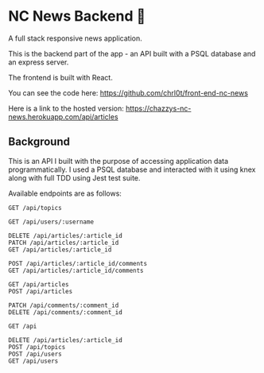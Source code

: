 # NC News Backend 📰

A full stack responsive news application.

This is the backend part of the app - an API built with a PSQL database and an express server.

The frontend is built with React.

You can see the code here: https://github.com/chrl0t/front-end-nc-news

Here is a link to the hosted version: https://chazzys-nc-news.herokuapp.com/api/articles

## Background

This is an API I built with the purpose of accessing application data programmatically. I used a PSQL database and interacted with it using knex along with full TDD using Jest test suite.

Available endpoints are as follows:

```http
GET /api/topics

GET /api/users/:username

DELETE /api/articles/:article_id
PATCH /api/articles/:article_id
GET /api/articles/:article_id

POST /api/articles/:article_id/comments
GET /api/articles/:article_id/comments

GET /api/articles
POST /api/articles

PATCH /api/comments/:comment_id
DELETE /api/comments/:comment_id

GET /api

DELETE /api/articles/:article_id
POST /api/topics
POST /api/users
GET /api/users
```
